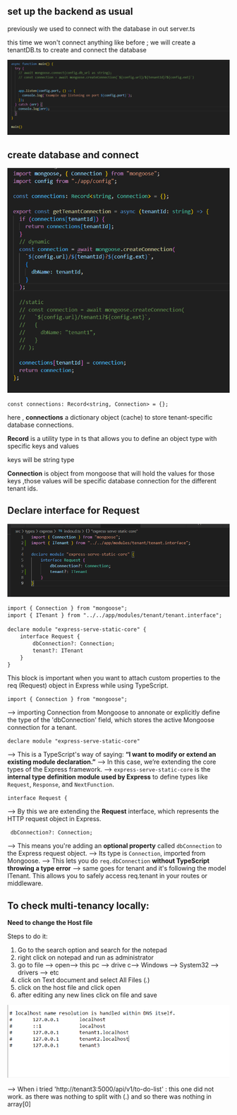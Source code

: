 ## set up the backend as usual

previously we used to connect with the database in out server.ts

this time we won't connect anything like before ; we will create a tenantDB.ts to create and connect the database

![alt text](image-1.png)

## create database and connect

![alt text](image-2.png)

```
const connections: Record<string, Connection> = {};

```

here , **connections** a dictionary object (cache) to store tenant-specific database connections.

**Record** is a utility type in ts that allows you to define an object type with specific keys and values

keys will be string type

**Connection** is object from mongoose that will hold the values for those keys ,those values will be specific database connection for the different tenant ids.




## Declare interface for Request 

![alt text](image-3.png)


```
import { Connection } from "mongoose";
import { ITenant } from "../../app/modules/tenant/tenant.interface";

declare module "express-serve-static-core" {
    interface Request {
        dbConnection?: Connection;
        tenant?: ITenant
    }
}

```

This block is important when you want to attach custom properties to the req (Request) object in Express while using TypeScript.

```
import { Connection } from "mongoose";

```
--> importing Connection from Mongoose to annonate or explicitly define the type of the 'dbConnection' field, which stores the active Mongoose connection for a tenant.


```
declare module "express-serve-static-core" 

```
--> This is a TypeScript's way of saying:   **“I want to modify or extend an existing module declaration.”**
--> In this case, we’re extending the core types of the Express framework.
--> `express-serve-static-core` is the **internal type definition module used by Express** to define types like `Request`, `Response`, and `NextFunction`.



```
interface Request {

```

--> By this we are extending the **Request** interface, which represents the HTTP request object in Express.


```
 dbConnection?: Connection;

```
--> This means you're adding an **optional property** called `dbConnection` to the Express request object.
--> Its type is `Connection`, imported from Mongoose.
--> This lets you do `req.dbConnection` **without TypeScript throwing a type error**
--> same goes for tenant and it's following the model ITenant. This allows you to safely access req.tenant in your routes or middleware.

## To check multi-tenancy locally:

**Need to change the Host file**

Steps to do it:

1. Go to the search option and search for the notepad
2. right click on notepad and run as administrator
3. go to file --> open--> this pc --> drive c--> Windows --> System32 --> drivers --> etc
4. click on Text document and select All Files (_._)
5. click on the host file and click open
6. after editing any new lines click on file and save

![alt text](image.png)

--> When i tried 'http://tenant3:5000/api/v1/to-do-list' : this one did not work. as there was nothing to split with (.) and so there was nothing in array[0]
